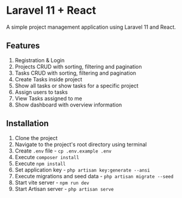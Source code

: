 # Laravel 11 + React
A simple project management application using Laravel 11 and React.



## Features
1. Registration & Login
2. Projects CRUD with sorting, filtering and pagination
3. Tasks CRUD with sorting, filtering and pagination
4. Create Tasks inside project
5. Show all tasks or show tasks for a specific project
6. Assign users to tasks
7. View Tasks assigned to me
8. Show dashboard with overview information

## Installation
1. Clone the project
2. Navigate to the project's root directory using terminal
3. Create `.env` file - `cp .env.example .env`
4. Execute `composer install`
5. Execute `npm install`
6. Set application key - `php artisan key:generate --ansi`
7. Execute migrations and seed data - `php artisan migrate --seed`
8. Start vite server - `npm run dev`
9. Start Artisan server - `php artisan serve`


